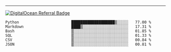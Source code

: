 ---
[![DigitalOcean Referral Badge](https://web-platforms.sfo2.digitaloceanspaces.com/WWW/Badge%203.svg)](https://www.digitalocean.com/?refcode=37fa54d82492&utm_campaign=Referral_Invite&utm_medium=Referral_Program&utm_source=badge)

<!--START_SECTION:waka-->

```text
Python                       ███████████████████▒░░░░░   77.00 %
Markdown                     ████▒░░░░░░░░░░░░░░░░░░░░   17.31 %
Bash                         ▒░░░░░░░░░░░░░░░░░░░░░░░░   01.85 %
SQL                          ▒░░░░░░░░░░░░░░░░░░░░░░░░   01.33 %
CSV                          ▒░░░░░░░░░░░░░░░░░░░░░░░░   00.84 %
JSON                         ▒░░░░░░░░░░░░░░░░░░░░░░░░   00.81 %
```

<!--END_SECTION:waka-->


[linkedin]: https://www.linkedin.com/in/mohamed-elh/

